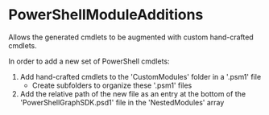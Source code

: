 # PowerShellModuleAdditions
Allows the generated cmdlets to be augmented with custom hand-crafted cmdlets.

In order to add a new set of PowerShell cmdlets:
1. Add hand-crafted cmdlets to the 'CustomModules' folder in a '.psm1' file
    - Create subfolders to organize these '.psm1' files
2. Add the relative path of the new file as an entry at the bottom of the 'PowerShellGraphSDK.psd1' file in the 'NestedModules' array
